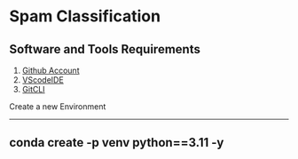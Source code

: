 # Spam Classification

## Software and Tools Requirements

1. [Github Account](https://github.com)
2. [VScodeIDE](https://code.visualstudio.com)
3. [GitCLI](https://git-scm.com/book/en/v2/Getting-Started-The-Command-Line)


Create a new Environment

---
conda create -p venv python==3.11 -y
---
